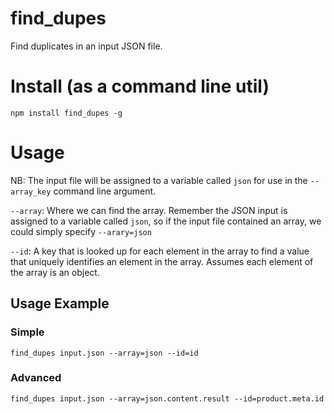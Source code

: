 find_dupes
==========

Find duplicates in an input JSON file.


Install (as a command line util)
================================
`npm install find_dupes -g`


Usage
=====
NB: The input file will be assigned to a variable called `json` for use in the `--array_key` command line argument.

`--array`: Where we can find the array. Remember the JSON input is assigned to a variable called `json`, so if the input file contained an array, we could simply specify `--arary=json`

`--id`: A key that is looked up for each element in the array to find a value that uniquely identifies an element in the array. Assumes each element of the array is an object.

## Usage Example

### Simple
`find_dupes input.json --array=json --id=id`

### Advanced
`find_dupes input.json --array=json.content.result --id=product.meta.id`